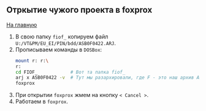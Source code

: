 ## Отркытие чужого проекта в foxprox

[На главную](../README.md)

1. В свою папку `fiof_` копируем файл `U:/VT&PM/EU_EI/PIN/bdd/ASB0F0422.ARJ`.
1. Прописываем команды в `DOSBox`:
    ```bash
    mount r: r:\
    r:
    cd FIOF_            # Вот та папка fiof_
    arj x ASB0F0422 -v  # Тут мы разархировали, где F - это наш архив ASB0F0422.ARJ, arj - это ARJ.EXE. 
    foxprox
    ```
1. При открытии `foxprox` жмем на кнопку `< Cancel >`.
1. Работаем в `foxprox`.
